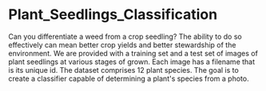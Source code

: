 # Plant_Seedlings_Classification
Can you differentiate a weed from a crop seedling?
The ability to do so effectively can mean better crop yields and better stewardship of the environment.
We are provided with a training set and a test set of images of plant seedlings at various stages of grown. Each image has a filename that is its unique id. The dataset comprises 12 plant species. The goal is to create a classifier capable of determining a plant's species from a photo.
